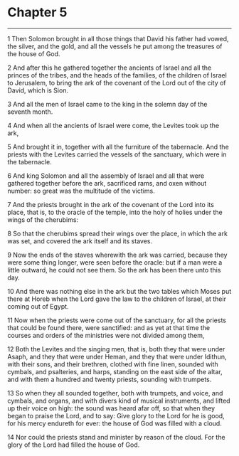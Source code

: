 # Chapter 5

***

1 Then Solomon brought in all those things that David his father had vowed, the silver, and the gold, and all the vessels he put among the treasures of the house of God.

2 And after this he gathered together the ancients of Israel and all the princes of the tribes, and the heads of the families, of the children of Israel to Jerusalem, to bring the ark of the covenant of the Lord out of the city of David, which is Sion.

3 And all the men of Israel came to the king in the solemn day of the seventh month.

4 And when all the ancients of Israel were come, the Levites took up the ark,

5 And brought it in, together with all the furniture of the tabernacle. And the priests with the Levites carried the vessels of the sanctuary, which were in the tabernacle.

6 And king Solomon and all the assembly of Israel and all that were gathered together before the ark, sacrificed rams, and oxen without number: so great was the multitude of the victims.

7 And the priests brought in the ark of the covenant of the Lord into its place, that is, to the oracle of the temple, into the holy of holies under the wings of the cherubims:

8 So that the cherubims spread their wings over the place, in which the ark was set, and covered the ark itself and its staves.

9 Now the ends of the staves wherewith the ark was carried, because they were some thing longer, were seen before the oracle: but if a man were a little outward, he could not see them. So the ark has been there unto this day.

10 And there was nothing else in the ark but the two tables which Moses put there at Horeb when the Lord gave the law to the children of Israel, at their coming out of Egypt.

11 Now when the priests were come out of the sanctuary, for all the priests that could be found there, were sanctified: and as yet at that time the courses and orders of the ministries were not divided among them,

12 Both the Levites and the singing men, that is, both they that were under Asaph, and they that were under Heman, and they that were under Idithun, with their sons, and their brethren, clothed with fine linen, sounded with cymbals, and psalteries, and harps, standing on the east side of the altar, and with them a hundred and twenty priests, sounding with trumpets.

13 So when they all sounded together, both with trumpets, and voice, and cymbals, and organs, and with divers kind of musical instruments, and lifted up their voice on high: the sound was heard afar off, so that when they began to praise the Lord, and to say: Give glory to the Lord for he is good, for his mercy endureth for ever: the house of God was filled with a cloud.

14 Nor could the priests stand and minister by reason of the cloud. For the glory of the Lord had filled the house of God.

